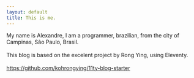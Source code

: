 ```yaml
---
layout: default
title: This is me.
---
```


My name is Alexandre, I am a programmer, brazilian, from the city of Campinas, São Paulo, Brasil.
<br><br>
This blog is based on the excelent project by Rong Ying, using Eleventy.
<br><br>
https://github.com/kohrongying/11ty-blog-starter